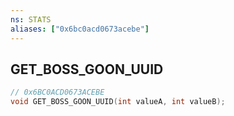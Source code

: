 ```yaml
---
ns: STATS
aliases: ["0x6bc0acd0673acebe"]
---
```

## GET_BOSS_GOON_UUID

```c
// 0x6BC0ACD0673ACEBE
void GET_BOSS_GOON_UUID(int valueA, int valueB);
```
